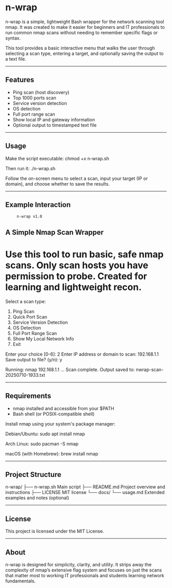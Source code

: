 # n-wrap

n-wrap is a simple, lightweight Bash wrapper for the network scanning tool nmap. It was created to make it easier for beginners and IT professionals to run common nmap scans without needing to remember specific flags or syntax.

This tool provides a basic interactive menu that walks the user through selecting a scan type, entering a target, and optionally saving the output to a text file.

---

## Features

- Ping scan (host discovery)
- Top 1000 ports scan
- Service version detection
- OS detection
- Full port range scan
- Show local IP and gateway information
- Optional output to timestamped text file

---

## Usage

Make the script executable:
chmod +x n-wrap.sh

Then run it:
./n-wrap.sh

Follow the on-screen menu to select a scan, input your target (IP or domain), and choose whether to save the results.

---

## Example Interaction


         n-wrap v1.0
  A Simple Nmap Scan Wrapper
------------------------------
Use this tool to run basic, safe nmap scans.
Only scan hosts you have permission to probe.
Created for learning and lightweight recon.
==============================

Select a scan type:
1) Ping Scan
2) Quick Port Scan
3) Service Version Detection
4) OS Detection
5) Full Port Range Scan
6) Show My Local Network Info
0) Exit

Enter your choice [0-6]: 2
Enter IP address or domain to scan: 192.168.1.1
Save output to file? (y/n): y

Running: nmap 192.168.1.1 ...
Scan complete. Output saved to: nwrap-scan-20250710-1933.txt

---

## Requirements

- nmap installed and accessible from your $PATH
- Bash shell (or POSIX-compatible shell)

Install nmap using your system's package manager:

Debian/Ubuntu:
sudo apt install nmap

Arch Linux:
sudo pacman -S nmap

macOS (with Homebrew):
brew install nmap

---

## Project Structure

n-wrap/
├── n-wrap.sh         Main script
├── README.md         Project overview and instructions
├── LICENSE           MIT license
└── docs/
    └── usage.md      Extended examples and notes (optional)

---

## License

This project is licensed under the MIT License.

---

## About

n-wrap is designed for simplicity, clarity, and utility. It strips away the complexity of nmap’s extensive flag system and focuses on just the scans that matter most to working IT professionals and students learning network fundamentals.

